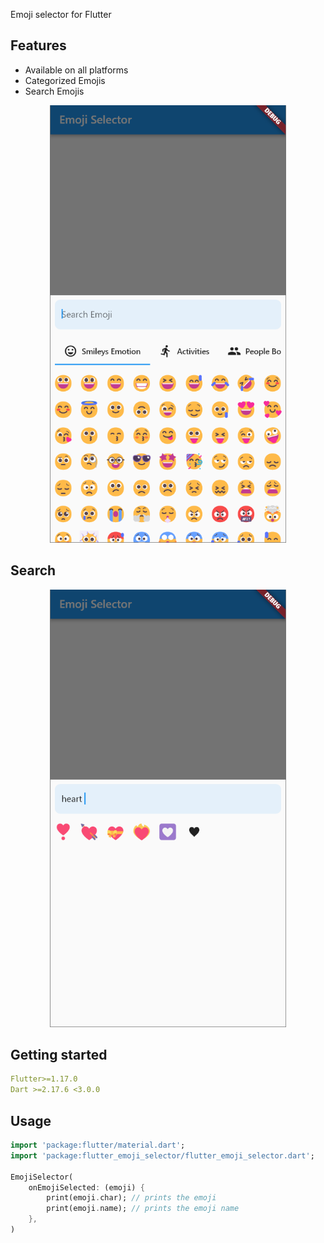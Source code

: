<!--
This README describes the package. If you publish this package to pub.dev,
this README's contents appear on the landing page for your package.

For information about how to write a good package README, see the guide for
[writing package pages](https://dart.dev/guides/libraries/writing-package-pages).

For general information about developing packages, see the Dart guide for
[creating packages](https://dart.dev/guides/libraries/create-library-packages)
and the Flutter guide for
[developing packages and plugins](https://flutter.dev/developing-packages).
-->

Emoji selector for Flutter

## Features

- Available on all platforms
- Categorized Emojis
- Search Emojis

<p align="center"><img src="assets/emoji_selector.png" height="700"></p>


## Search
<p align="center"><img src="assets/search.png" height="700"></p>

## Getting started

```yml
Flutter>=1.17.0
Dart >=2.17.6 <3.0.0
```
## Usage

```dart
import 'package:flutter/material.dart';
import 'package:flutter_emoji_selector/flutter_emoji_selector.dart';

EmojiSelector(
    onEmojiSelected: (emoji) {
        print(emoji.char); // prints the emoji
        print(emoji.name); // prints the emoji name
    },
)
```